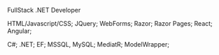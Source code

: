FullStack .NET Developer

HTML/Javascript/CSS; JQuery; WebForms; Razor; Razor Pages; React; Angular;

C#; .NET; EF; MSSQL, MySQL; MediatR; ModelWrapper;
